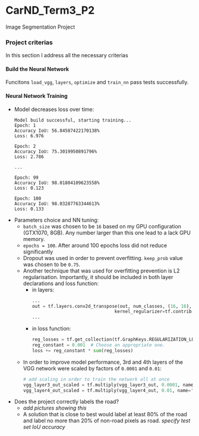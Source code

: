[image1]: ./pics/1.png
[image2]: ./pics/2.png
[image3]: ./pics/3.png
[image4]: ./pics/4.png
[image5]: ./pics/5.png

# CarND_Term3_P2
Image Segmentation Project

### Project criterias
In this section I address all the necessary criterias

####  Build the Neural Network
Funcitons `load_vgg`, `layers`, `optimize` and `train_nn` pass tests successfully.

#### Neural Network Training
* Model decreases loss over time:
  ```
  Model build successful, starting training...
  Epoch: 1
  Accuracy IoU: 56.84587422170138%
  Loss: 6.976
  
  Epoch: 2
  Accuracy IoU: 75.3019950891796%
  Loss: 2.786
  
  ...
  
  Epoch: 99
  Accuracy IoU: 98.01804109623558%
  Loss: 0.123
  
  Epoch: 100
  Accuracy IoU: 98.03287763344613%
  Loss: 0.133
  ```
* Parameters choice and NN tuning:
  * `batch_size` was chosen to be `16` based on my GPU configuration (GTX1070, 8GB). Any number larger than this one lead to a lack GPU memory.
  * `epochs = 100`. After around 100 epochs loss did not reduce significantly
  * Dropout was used in order to prevent overfitting. `keep_prob` value was chosen to be `0.75`.
  * Another technique that was used for overfitting prevention is L2 regularisation. Importantly, it should be included in both layer declarations and loss function:
    * in layers:
      ```python
      ...
      out = tf.layers.conv2d_transpose(out, num_classes, (16, 16), 8, padding="same", 
                                     kernel_regularizer=tf.contrib.layers.l2_regularizer(0.001))
      ...
      ```
    * in loss function: 
      ```python
      reg_losses = tf.get_collection(tf.GraphKeys.REGULARIZATION_LOSSES)
      reg_constant = 0.001  # Choose an appropriate one.
      loss += reg_constant * sum(reg_losses)
      ```
  * In order to improve model performance, 3rd and 4th layers of the VGG network were scaled by factors of `0.0001` and `0.01`:
    ```python
    # add scaling in order to train the network all at once
    vgg_layer3_out_scaled = tf.multiply(vgg_layer3_out, 0.0001, name='pool3_out_scaled')
    vgg_layer4_out_scaled = tf.multiply(vgg_layer4_out, 0.01, name='pool4_out_scaled')
    ```
* Does the project correctly labels the road?
  * _add pictures showing this_
  * A solution that is close to best would label at least 80% of the road and label no more than 20% of non-road pixels as road. _specify test set IoU accuracy_


